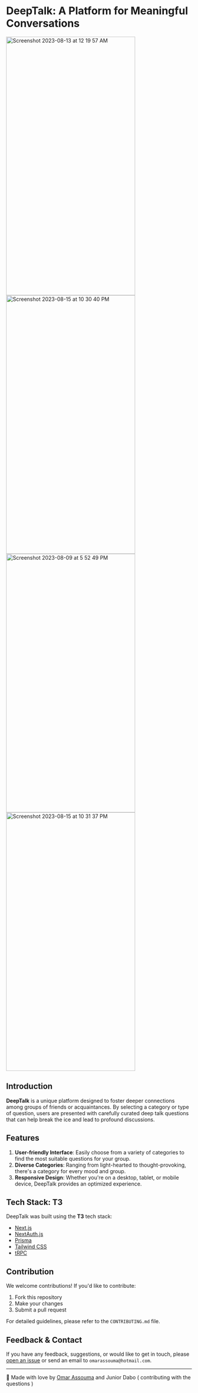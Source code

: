 # DeepTalk: A Platform for Meaningful Conversations
<img width="350" height="700" alt="Screenshot 2023-08-13 at 12 19 57 AM" src="https://github.com/assoumaaa/deep-talks/assets/94231603/6ef46f4a-f6c9-483b-8c08-217a037ae2b0">

<img width="350" height="700" alt="Screenshot 2023-08-15 at 10 30 40 PM" src="https://github.com/assoumaaa/deep-talks/assets/94231603/2e3da902-5ab8-4006-b62a-dd29382301d2">

<img width="350" height="700" alt="Screenshot 2023-08-09 at 5 52 49 PM" src="https://github.com/assoumaaa/deep-talks/assets/94231603/dd449dfb-8c8d-48f6-8798-69f1b7d9cfb8">

<img width="350" height="700" alt="Screenshot 2023-08-15 at 10 31 37 PM" src="https://github.com/assoumaaa/deep-talks/assets/94231603/8e928f83-ea6d-479b-ada7-6b9b0f2b5120">



## Introduction

**DeepTalk** is a unique platform designed to foster deeper connections among groups of friends or acquaintances. By selecting a category or type of question, users are presented with carefully curated deep talk questions that can help break the ice and lead to profound discussions.


## Features

1. **User-friendly Interface**: Easily choose from a variety of categories to find the most suitable questions for your group.
2. **Diverse Categories**: Ranging from light-hearted to thought-provoking, there's a category for every mood and group.
3. **Responsive Design**: Whether you're on a desktop, tablet, or mobile device, DeepTalk provides an optimized experience.


## Tech Stack: T3

DeepTalk was built using the **T3** tech stack:
- [Next.js](https://nextjs.org)
- [NextAuth.js](https://next-auth.js.org)
- [Prisma](https://prisma.io)
- [Tailwind CSS](https://tailwindcss.com)
- [tRPC](https://trpc.io)
  

## Contribution

We welcome contributions! If you'd like to contribute:

1. Fork this repository
2. Make your changes
3. Submit a pull request

For detailed guidelines, please refer to the `CONTRIBUTING.md` file.


## Feedback & Contact

If you have any feedback, suggestions, or would like to get in touch, please [open an issue](https://github.com/your_username/DeepTalk/issues) or send an email to `omarassouma@hotmail.com`.

---

🖤 Made with love by [Omar Assouma](https://omar-assouma.netlify.app/) and Junior Dabo ( contributing with the questions )

